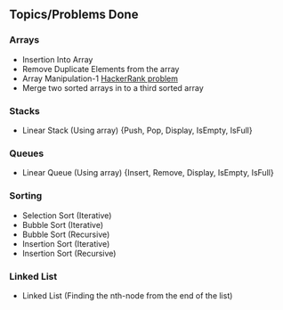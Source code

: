 ## Topics/Problems Done

### Arrays
- Insertion Into Array
- Remove Duplicate Elements from the array
- Array Manipulation-1 [HackerRank problem](https://www.hackerrank.com/challenges/crush/problem)
- Merge two sorted arrays in to a third sorted array

### Stacks 
- Linear Stack (Using array) {Push, Pop, Display, IsEmpty, IsFull}

### Queues
- Linear Queue (Using array) {Insert, Remove, Display, IsEmpty, IsFull}

### Sorting
- Selection Sort (Iterative)
- Bubble Sort (Iterative)
- Bubble Sort (Recursive)
- Insertion Sort (Iterative)
- Insertion Sort (Recursive)

### Linked List
- Linked List (Finding the nth-node from the end of the list)
